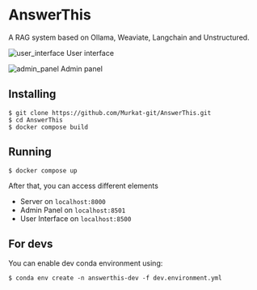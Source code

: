 # AnswerThis
A RAG system based on Ollama, Weaviate, Langchain and Unstructured.

![user_interface](https://github.com/Murkat-git/AnswerThis/assets/71886622/e0db8e8b-8d8a-4605-adfa-eee1f2f5810e)
User interface

![admin_panel](https://github.com/Murkat-git/AnswerThis/assets/71886622/70dcdd12-8cae-484f-9c8c-81a353f40c10)
Admin panel
## Installing
```
$ git clone https://github.com/Murkat-git/AnswerThis.git
$ cd AnswerThis
$ docker compose build
```

## Running
```
$ docker compose up
```
After that, you can access different elements

- Server on `localhost:8000`
- Admin Panel on `localhost:8501`
- User Interface on `localhost:8500`

## For devs
You can enable dev conda environment using:
```
$ conda env create -n answerthis-dev -f dev.environment.yml
```